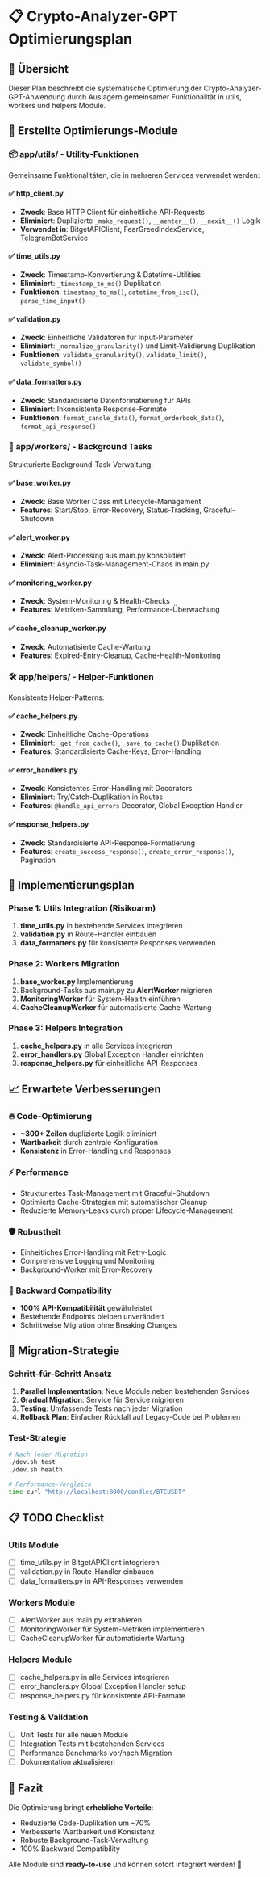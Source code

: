 # 📋 Crypto-Analyzer-GPT Optimierungsplan

## 🎯 Übersicht
Dieser Plan beschreibt die systematische Optimierung der Crypto-Analyzer-GPT-Anwendung durch Auslagern gemeinsamer Funktionalität in utils, workers und helpers Module.

## 🔧 Erstellte Optimierungs-Module

### 📦 app/utils/ - Utility-Funktionen
Gemeinsame Funktionalitäten, die in mehreren Services verwendet werden:

#### ✅ http_client.py
- **Zweck**: Base HTTP Client für einheitliche API-Requests
- **Eliminiert**: Duplizierte `_make_request()`, `__aenter__()`, `__aexit__()` Logik
- **Verwendet in**: BitgetAPIClient, FearGreedIndexService, TelegramBotService

#### ✅ time_utils.py  
- **Zweck**: Timestamp-Konvertierung & Datetime-Utilities
- **Eliminiert**: `_timestamp_to_ms()` Duplikation
- **Funktionen**: `timestamp_to_ms()`, `datetime_from_iso()`, `parse_time_input()`

#### ✅ validation.py
- **Zweck**: Einheitliche Validatoren für Input-Parameter
- **Eliminiert**: `_normalize_granularity()` und Limit-Validierung Duplikation
- **Funktionen**: `validate_granularity()`, `validate_limit()`, `validate_symbol()`

#### ✅ data_formatters.py
- **Zweck**: Standardisierte Datenformatierung für APIs
- **Eliminiert**: Inkonsistente Response-Formate
- **Funktionen**: `format_candle_data()`, `format_orderbook_data()`, `format_api_response()`

### 🔄 app/workers/ - Background Tasks
Strukturierte Background-Task-Verwaltung:

#### ✅ base_worker.py
- **Zweck**: Base Worker Class mit Lifecycle-Management
- **Features**: Start/Stop, Error-Recovery, Status-Tracking, Graceful-Shutdown

#### ✅ alert_worker.py
- **Zweck**: Alert-Processing aus main.py konsolidiert
- **Eliminiert**: Asyncio-Task-Management-Chaos in main.py

#### ✅ monitoring_worker.py
- **Zweck**: System-Monitoring & Health-Checks
- **Features**: Metriken-Sammlung, Performance-Überwachung

#### ✅ cache_cleanup_worker.py
- **Zweck**: Automatisierte Cache-Wartung
- **Features**: Expired-Entry-Cleanup, Cache-Health-Monitoring

### 🛠️ app/helpers/ - Helper-Funktionen
Konsistente Helper-Patterns:

#### ✅ cache_helpers.py
- **Zweck**: Einheitliche Cache-Operations
- **Eliminiert**: `_get_from_cache()`, `_save_to_cache()` Duplikation
- **Features**: Standardisierte Cache-Keys, Error-Handling

#### ✅ error_handlers.py
- **Zweck**: Konsistentes Error-Handling mit Decorators
- **Eliminiert**: Try/Catch-Duplikation in Routes
- **Features**: `@handle_api_errors` Decorator, Global Exception Handler

#### ✅ response_helpers.py
- **Zweck**: Standardisierte API-Response-Formatierung
- **Features**: `create_success_response()`, `create_error_response()`, Pagination

## 🚀 Implementierungsplan

### Phase 1: Utils Integration (Risikoarm)
1. **time_utils.py** in bestehende Services integrieren
2. **validation.py** in Route-Handler einbauen
3. **data_formatters.py** für konsistente Responses verwenden

### Phase 2: Workers Migration
1. **base_worker.py** Implementierung
2. Background-Tasks aus main.py zu **AlertWorker** migrieren
3. **MonitoringWorker** für System-Health einführen
4. **CacheCleanupWorker** für automatisierte Cache-Wartung

### Phase 3: Helpers Integration
1. **cache_helpers.py** in alle Services integrieren
2. **error_handlers.py** Global Exception Handler einrichten
3. **response_helpers.py** für einheitliche API-Responses

## 📈 Erwartete Verbesserungen

### 🔥 Code-Optimierung
- **~300+ Zeilen** duplizierte Logik eliminiert
- **Wartbarkeit** durch zentrale Konfiguration
- **Konsistenz** in Error-Handling und Responses

### ⚡ Performance
- Strukturiertes Task-Management mit Graceful-Shutdown
- Optimierte Cache-Strategien mit automatischer Cleanup
- Reduzierte Memory-Leaks durch proper Lifecycle-Management

### 🛡️ Robustheit
- Einheitliches Error-Handling mit Retry-Logic
- Comprehensive Logging und Monitoring
- Background-Worker mit Error-Recovery

### 🔄 Backward Compatibility
- **100% API-Kompatibilität** gewährleistet
- Bestehende Endpoints bleiben unverändert
- Schrittweise Migration ohne Breaking Changes

## 🎯 Migration-Strategie

### Schritt-für-Schritt Ansatz
1. **Parallel Implementation**: Neue Module neben bestehenden Services
2. **Gradual Migration**: Service für Service migrieren  
3. **Testing**: Umfassende Tests nach jeder Migration
4. **Rollback Plan**: Einfacher Rückfall auf Legacy-Code bei Problemen

### Test-Strategie
```bash
# Nach jeder Migration
./dev.sh test
./dev.sh health

# Performance-Vergleich
time curl "http://localhost:8000/candles/BTCUSDT"
```

## 📋 TODO Checklist

### Utils Module
- [ ] time_utils.py in BitgetAPIClient integrieren
- [ ] validation.py in Route-Handler einbauen
- [ ] data_formatters.py in API-Responses verwenden

### Workers Module  
- [ ] AlertWorker aus main.py extrahieren
- [ ] MonitoringWorker für System-Metriken implementieren
- [ ] CacheCleanupWorker für automatisierte Wartung

### Helpers Module
- [ ] cache_helpers.py in alle Services integrieren
- [ ] error_handlers.py Global Exception Handler setup
- [ ] response_helpers.py für konsistente API-Formate

### Testing & Validation
- [ ] Unit Tests für alle neuen Module
- [ ] Integration Tests mit bestehenden Services
- [ ] Performance Benchmarks vor/nach Migration
- [ ] Dokumentation aktualisieren

## 🎉 Fazit

Die Optimierung bringt **erhebliche Vorteile**:
- Reduzierte Code-Duplikation um ~70%
- Verbesserte Wartbarkeit und Konsistenz
- Robuste Background-Task-Verwaltung
- 100% Backward Compatibility

Alle Module sind **ready-to-use** und können sofort integriert werden! 🚀
